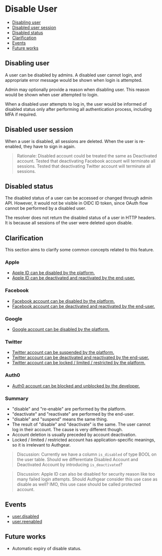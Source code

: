 # Disable User

  * [Disabling user](#disabling-user)
  * [Disabled user session](#disabled-user-session)
  * [Disabled status](#disabled-status)
  * [Clarification](#clarification)
  * [Events](#events)
  * [Future works](#future-works)

## Disabling user

A user can be disabled by admins. A disabled user cannot login, and appropriate
error message would be shown when login is attempted.

Admin may optionally provide a reason when disabling user. This reason would be
shown when user attempted to login.

When a disabled user attempts to log in, the user would be informed of disabled
status only after performing all authentication process, including MFA if
required.

## Disabled user session

When a user is disabled, all sessions are deleted.
When the user is re-enabled, they have to sign in again.

> Rationale: Disabled account could be treated the same as Deactivated account.
> Tested that deactivating Facebook account will terminate all sessions.
> Tested that deactivating Twitter account will terminate all sessions.

## Disabled status

The disabled status of a user can be accessed or changed through admin API.
However, it would not be visible in OIDC ID token, since OAuth flow cannot be
performed by a disabled user.

The resolver does not return the disabled status of a user in HTTP headers.
It is because all sessions of the user were deleted upon disable.

## Clarification

This section aims to clarify some common concepts related to this feature.

### Apple

- [Apple ID can be disabled by the platform.](https://support.apple.com/en-hk/HT204106)
- [Apple ID can be deactivated and reactivated by the end-user.](https://support.apple.com/en-us/HT208503)

### Facebook

- [Facebook account can be disabled by the platform.](https://www.facebook.com/help/103873106370583)
- [Facebook account can be deactivated and reactivated by the end-user.](https://www.facebook.com/help/250563911970368)

### Google

- [Google account can be disabled by the platform.](https://support.google.com/accounts/answer/40695)

### Twitter

- [Twitter account can be suspended by the platform.](https://help.twitter.com/en/managing-your-account/suspended-twitter-accounts)
- [Twitter account can be deactivated and reactivated by the end-user.](https://help.twitter.com/en/managing-your-account/how-to-deactivate-twitter-account)
- [Twitter account can be locked / limited / restricted by the platform.](https://help.twitter.com/en/managing-your-account/locked-and-limited-accounts)

### Auth0

- [Auth0 account can be blocked and unblocked by the developer.](https://auth0.com/docs/manage-users/user-accounts/block-and-unblock-users)

### Summary

- "disable" and "re-enable" are performed by the platform.
- "deactivate" and "reactivate" are performed by the end-user.
- "disable" and "suspend" means the same thing.
- The result of "disable" and "deactivate" is the same. The user cannot log in their account. The cause is very different though.
- Account deletion is usually preceded by account deactivation.
- Locked / limited / restricted account has application-specific meanings, so it is irrelevant to Authgear.

> Discussion: Currently we have a column `is_disabled` of type BOOL on the user table.
> Should we differentiate Disabled Account and Deactivated Account by introducing `is_deactivated`?

> Discussion: Apple ID can also be disabled for security reason like too many failed login attempts.
> Should Authgear consider this use case as disable as well?
> IMO, this use case should be called protected account.

## Events

- [user.disabled](./event.md#userdisabled)
- [user.reenabled](./event.md#userreenabled)

## Future works

- Automatic expiry of disable status.
